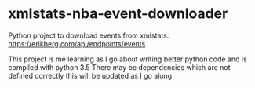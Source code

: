 # xmlstats-nba-event-downloader
Python project to download events from xmlstats: https://erikberg.com/api/endpoints/events

This project is me learning as I go about writing better python code and is compiled with python 3.5
There may be dependencies which are not defined correctly this will be updated as I go along
